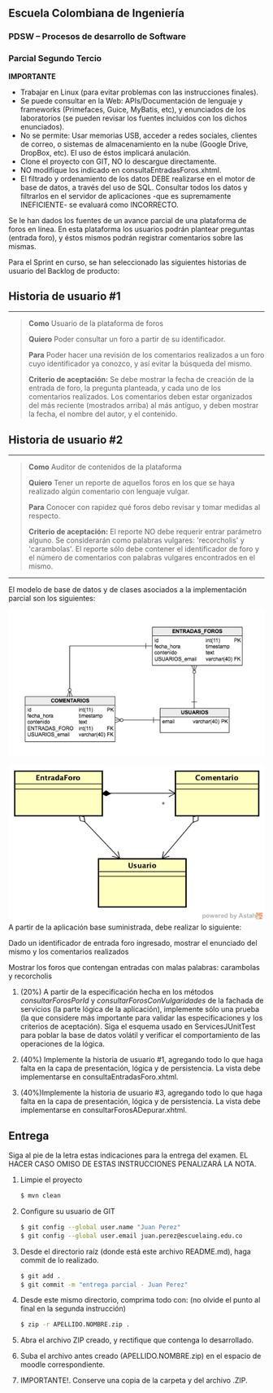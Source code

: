 ## Escuela Colombiana de Ingeniería

### PDSW – Procesos de desarrollo de Software
### Parcial Segundo Tercio


**IMPORTANTE**

* Trabajar en Linux (para evitar problemas con las instrucciones finales).
* Se puede consultar en la Web: APIs/Documentación de lenguaje y frameworks (Primefaces, Guice, MyBatis, etc), y enunciados de los laboratorios (se pueden revisar los fuentes incluidos con los dichos enunciados).
* No se permite: Usar memorias USB, acceder a redes sociales, clientes de correo, o sistemas de almacenamiento en la nube (Google Drive, DropBox, etc). El uso de éstos implicará anulación.
* Clone el proyecto con GIT, NO lo descargue directamente.
* NO modifique los indicado en consultaEntradasForos.xhtml.
* El filtrado y ordenamiento de los datos DEBE realizarse en el motor de base de datos, a través del uso de SQL. Consultar todos los datos y filtrarlos en el servidor de aplicaciones -que es supremamente INEFICIENTE- se evaluará como INCORRECTO.



Se le han dados los fuentes de un avance parcial de una plataforma de foros en línea. En esta plataforma los usuarios podrán plantear preguntas (entrada foro), y éstos mismos podrán registrar comentarios sobre las mismas.

Para el Sprint en curso, se han seleccionado las siguientes historias de usuario del Backlog de producto:

## Historia de usuario #1

  -------------------------------------------------------------------------------------------------------------------------------------------------------------------------------------
  > **Como** Usuario de la plataforma de foros
  >
  > **Quiero** Poder consultar un foro a partir de su identificador.
  >
  > **Para** Poder hacer una revisión de los comentarios realizados a un foro cuyo identificador ya conozco, y así evitar la búsqueda del mismo.
  >
  > **Criterio de aceptación:** Se debe mostrar la fecha de creación de la entrada de foro, la pregunta planteada, y cada uno de los comentarios realizados. Los comentarios deben estar organizados del más reciente (mostrados arriba) al más antíguo, y deben mostrar la fecha, el nombre del autor, y el contenido.

## Historia de usuario #2

  -------------------------------------------------------------------------------------------------------------------------------------------------------------------------------------
  > **Como** Auditor de contenidos de la plataforma
  >
  > **Quiero** Tener un reporte de aquellos foros en los que se haya realizado algún comentario con lenguaje vulgar.
  >
  > **Para** Conocer con rapidez qué foros debo revisar y tomar medidas al respecto.
  >
  > **Criterio de aceptación:** El reporte NO debe requerir entrar parámetro alguno. Se considerarán como palabras vulgares: 'recorcholis' y 'carambolas'. El reporte sólo debe contener el identificador de foro y el número de comentarios con palabras vulgares encontrados en el mismo.
  -------------------------------------------------------------------------------------------------------------------------------------------------------------------------------------

El modelo de base de datos y de clases asociados a la implementación parcial son los siguientes:

![](./img/Model.png)

![](./img/ClDiag.png)
A partir de la aplicación base suministrada, debe realizar lo siguiente:


Dado un identificador de entrada foro ingresado, mostrar el enunciado del mismo y los comentarios realizados

Mostrar los foros que contengan entradas con malas palabras: carambolas y recorcholis


1.  (20%) A partir de la especificación hecha en los métodos
    *consultarForosPorId* y *consultarForosConVulgaridades* de la fachada de
    servicios (la parte lógica de la aplicación), implemente sólo una prueba (la que considere más importante para validar las especificaciones y los criterios de aceptación). Siga el esquema usado en ServicesJUnitTest para poblar la base de datos volátil y verificar el comportamiento de las operaciones de la lógica.

2.  (40%) Implemente la historia de usuario #1, agregando todo lo que haga falta en la capa de presentación, lógica y de persistencia. La vista debe implementarse en consultaEntradasForo.xhtml.

3.  (40%)Implemente la historia de usuario #3, agregando todo lo que haga falta en la capa de presentación, lógica y de persistencia. La vista debe implementarse en consultarForosADepurar.xhtml.


## Entrega

Siga al pie de la letra estas indicaciones para la entrega del examen. EL HACER CASO OMISO DE ESTAS INSTRUCCIONES PENALIZARÁ LA NOTA.

1. Limpie el proyecto

	```bash
	$ mvn clean
	```

1. Configure su usuario de GIT

	```bash
	$ git config --global user.name "Juan Perez"
	$ git config --global user.email juan.perez@escuelaing.edu.co
	```

2. Desde el directorio raíz (donde está este archivo README.md), haga commit de lo realizado.

	```bash
	$ git add .
	$ git commit -m "entrega parcial - Juan Perez"
	```


3. Desde este mismo directorio, comprima todo con: (no olvide el punto al final en la segunda instrucción)

	```bash
	$ zip -r APELLIDO.NOMBRE.zip .
	```

4. Abra el archivo ZIP creado, y rectifique que contenga lo desarrollado.

5. Suba el archivo antes creado (APELLIDO.NOMBRE.zip) en el espacio de moodle correspondiente.

6. IMPORTANTE!. Conserve una copia de la carpeta y del archivo .ZIP.
